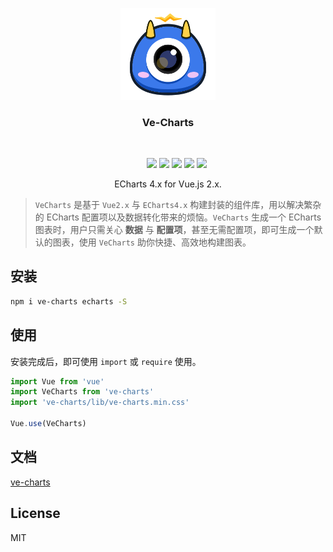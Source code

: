 
<p align="center">
    <a href="https://github.com/vueblocks/ve-charts">
        <img src="./docs/_media/icon.svg" width="152">
    </a>
    <h3 align="center">Ve-Charts</h3>
    <br>
    <p align="center">
        <a href="https://travis-ci.org/vueblocks/ve-charts"><img src="https://travis-ci.org/vueblocks/ve-charts.svg?branch=master"></a>
        <a href="https://www.npmjs.com/package/ve-charts"><img src="https://img.shields.io/npm/v/ve-charts.svg?maxAge=2592000"></a>
        <a href="https://www.npmjs.com/package/ve-charts"><img src="https://img.shields.io/npm/dt/ve-charts.svg"></a>
        <a href="https://github.com/vueblocks/ve-charts/stargazers"><img src="https://img.shields.io/github/stars/vueblocks/ve-charts.svg"></a>
        <a href="https://raw.githubusercontent.com/vueblocks/ve-charts/master/LICENSE"><img src="https://img.shields.io/badge/license-MIT-blue.svg"></a>
    </p>
    <p align="center">
       ECharts 4.x for Vue.js 2.x.<br>
    </p>
</p>

> `VeCharts` 是基于 `Vue2.x` 与 `ECharts4.x` 构建封装的组件库，用以解决繁杂的 ECharts 配置项以及数据转化带来的烦恼。`VeCharts` 生成一个 ECharts 图表时，用户只需关心 **数据** 与 **配置项**，甚至无需配置项，即可生成一个默认的图表，使用 `VeCharts` 助你快捷、高效地构建图表。


## 安装

``` bash
npm i ve-charts echarts -S
```

## 使用

安装完成后，即可使用 `import` 或 `require` 使用。

```js
import Vue from 'vue'
import VeCharts from 've-charts'
import 've-charts/lib/ve-charts.min.css'

Vue.use(VeCharts)
```

## 文档

[ve-charts](https://vueblocks.github.io/ve-charts)

## License

MIT


